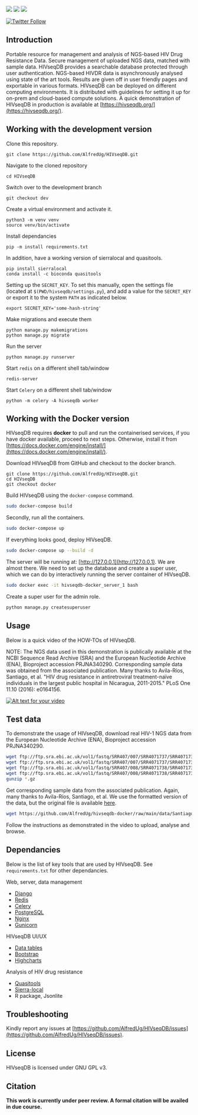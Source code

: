 
[![](https://img.shields.io/badge/uses-docker-orange)](https://docs.docker.com/get-docker)
[![](https://img.shields.io/badge/uses-conda-yellowgreen)](https://docs.conda.io/projects/conda/en/latest/user-guide/install/index.html)
[![](https://img.shields.io/badge/License-GPLv3-blue.svg)](https://www.gnu.org/licenses/gpl-3.0)

[![Twitter Follow](https://img.shields.io/twitter/follow/alfred_ug.svg?style=social)](https://twitter.com/alfred_ug) 

## Introduction

Portable resource for management and analysis of NGS-based HIV Drug Resistance Data. Secure management of uploaded NGS data, matched with sample data. HIVseqDB provides a searchable database protected through user authentication. NGS-based HIVDR data is asynchronously analysed using state of the art tools. Results are given off in user friendly pages and exportable in various formats. HIVseqDB can be deployed on different computing environments. It is distributed with guidelines for setting it up for on-prem and cloud-based compute solutions. A quick demonstration of HIVseqDB in production is available at [https://hivseqdb.org/](https://hivseqdb.org/).

## Working with the development version

Clone this repository.

```
git clone https://github.com/AlfredUg/HIVseqDB.git
```

Navigate to the cloned repository

```
cd HIVseqDB
```

Switch over to the development branch

```
git checkout dev
```

Create a virtual environment and activate it.

```
python3 -m venv venv    
source venv/bin/activate
```

Install dependancies

```
pip -m install requirements.txt
```

In addition, have a working version of sierralocal and quasitools.

```
pip install sierralocal
conda install -c bioconda quasitools
```

Setting up the `SECRET_KEY`. To set this manually, open the settings file (located at `$(PWD/hivseqdb/settings.py`), and add a value for the `SECRET_KEY` or export it to the system `PATH` as indicated below.

```
export SECRET_KEY='some-hash-string'
```

Make migrations and execute them

```
python manage.py makemigrations
python manage.py migrate
```

Run the server

```
python manage.py runserver
```


Start `redis` on a different shell tab/window

```
redis-server
```

Start `Celery` on a different shell tab/window

```
python -m celery -A hivseqdb worker
```

## Working with the Docker version

HIVseqDB requires **docker** to pull and run the containerised services, if you have docker available, proceed to next steps. Otherwise, install it from [https://docs.docker.com/engine/install/](https://docs.docker.com/engine/install/).

Download HIVseqDB from GitHub and checkout to the docker branch.

```
git clone https://github.com/AlfredUg/HIVseqDB.git
cd HIVseqDB
git checkout docker
```

Build HIVseqDB using the `docker-compose` command.

```bash
sudo docker-compose build
```

Secondly, run all the containers.

```bash
sudo docker-compose up
```

If everything looks good, deploy HIVseqDB.

```bash
sudo docker-compose up --build -d
```

The server will be running at: [http://127.0.0.1](http://127.0.0.1). We are almost there. We need to set up the database and create a super user, which we can do by interactively running the server container of HIVseqDB.

```bash
sudo docker exec -it hivseqdb-docker_server_1 bash
```

Create a super user for the admin role.

```bash
python manage.py createsuperuser
```

## Usage

Below is a quick video of the HOW-TOs of HIVseqDB. 

NOTE: The NGS data used in this demonstration is publically available at the NCBI Sequence Read Archive (SRA) and the European Nucleotide Archive (ENA), Bioproject accession PRJNA340290. Corresponding sample data was obtained from the associated publication. Many thanks to Avila-Ríos, Santiago, et al. "HIV drug resistance in antiretroviral treatment-naïve individuals in the largest public hospital in Nicaragua, 2011-2015." PLoS One 11.10 (2016): e0164156.

[![Alt text for your video](https://www.youtube.com/embed/JFPegaIcD7w/0.jpg)](https://www.youtube.com/embed/JFPegaIcD7w)

## Test data

To demonstrate the usage of HIVseqDB, download real HIV-1 NGS data from the European Nucleotide Archive (ENA), Bioproject accession PRJNA340290. 

```bash
wget ftp://ftp.sra.ebi.ac.uk/vol1/fastq/SRR407/007/SRR4071737/SRR4071737_1.fastq.gz
wget ftp://ftp.sra.ebi.ac.uk/vol1/fastq/SRR407/007/SRR4071737/SRR4071737_2.fastq.gz
wget ftp://ftp.sra.ebi.ac.uk/vol1/fastq/SRR407/008/SRR4071738/SRR4071738_1.fastq.gz
wget ftp://ftp.sra.ebi.ac.uk/vol1/fastq/SRR407/008/SRR4071738/SRR4071738_2.fastq.gz
gunzip *.gz
```

Get corresponding sample data from the associated publication. Again, many thanks to Avila-Ríos, Santiago, et al. We use the formatted version of the data, but the original file is available [here](https://journals.plos.org/plosone/article?id=10.1371/journal.pone.0164156#sec024).

```bash
wget https://github.com/AlfredUg/hivseqdb-docker/raw/main/data/Santiago_Nicagura_2016.csv
```

Follow the instructions as demonstrated in the video to upload, analyse and browse.

## Dependancies

Below is the list of key tools that are used by HIVseqDB. See `requirements.txt` for other dependancies.

Web, server, data management
+ [Django](https://www.djangoproject.com/)
+ [Redis](https://redis.io/)
+ [Celery](https://docs.celeryq.dev/)
+ [PostgreSQL](https://www.postgresql.org/)
+ [Nginx](https://www.nginx.com/)
+ [Gunicorn](https://gunicorn.org/)

HIVseqDB UI/UX
+ [Data tables](https://datatables.net/)
+ [Bootstrap](https://getbootstrap.com/)
+ [Highcharts](https://www.highcharts.com/)

Analysis of HIV drug resistance
+ [Quasitools](https://phac-nml.github.io/quasitools/)
+ [Sierra-local](https://github.com/PoonLab/sierra-local)
+ R package, Jsonlite

## Troubleshooting

Kindly report any issues at [https://github.com/AlfredUg/HIVseqDB/issues](https://github.com/AlfredUg/HIVseqDB/issues).

## License

HIVseqDB is licensed under GNU GPL v3.

## Citation

**This work is currently under peer review. A formal citation will be availed in due course.**
